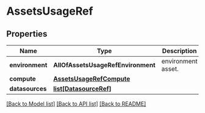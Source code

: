 # AssetsUsageRef

## Properties
Name | Type | Description | Notes
------------ | ------------- | ------------- | -------------
**environment** | **AllOfAssetsUsageRefEnvironment** | environment asset. | [optional] 
**compute** | [**AssetsUsageRefCompute**](AssetsUsageRefCompute.md) |  | [optional] 
**datasources** | [**list[DatasourceRef]**](DatasourceRef.md) |  | [optional] 

[[Back to Model list]](../README.md#documentation-for-models) [[Back to API list]](../README.md#documentation-for-api-endpoints) [[Back to README]](../README.md)

